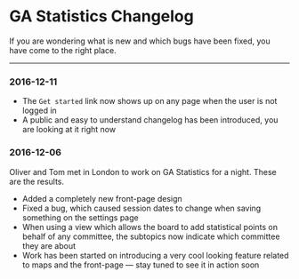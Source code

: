 # GA Statistics Changelog
If you are wondering what is new and which bugs have been fixed, you have come to the right place.

***

### 2016-12-11
* The `Get started` link now shows up on any page when the user is not logged in
* A public and easy to understand changelog has been introduced, you are looking at it right now

### 2016-12-06
Oliver and Tom met in London to work on GA Statistics for a night. These are the results.

* Added a completely new front-page design
* Fixed a bug, which caused session dates to change when saving something on the settings page
* When using a view which allows the board to add statistical points on behalf of any committee, the subtopics now indicate which committee they are about
* Work has been started on introducing a very cool looking feature related to maps and the front-page — stay tuned to see it in action soon
